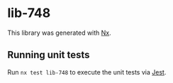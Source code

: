 # lib-748

This library was generated with [Nx](https://nx.dev).

## Running unit tests

Run `nx test lib-748` to execute the unit tests via [Jest](https://jestjs.io).
